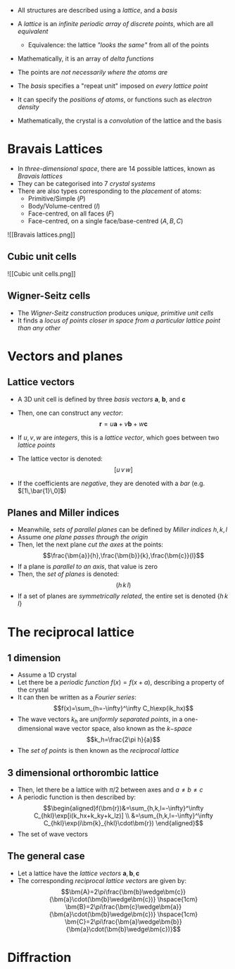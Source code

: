 - All structures are described using a _lattice_, and a _basis_

- A _lattice_ is an _infinite periodic array of discrete points_, which are all _equivalent_
	- Equivalence: the lattice _"looks the same"_ from all of the points
- Mathematically, it is an array of _delta functions_
- The points are _not necessarily where the atoms are_

- The _basis_ specifies a "repeat unit" imposed on _every lattice point_
- It can specify the _positions of atoms_, or functions such as _electron density_

- Mathematically, the crystal is a _convolution_ of the lattice and the basis

# Bravais Lattices
- In _three-dimensional space_, there are 14 possible lattices, known as _Bravais lattices_
- They can be categorised into 7 _crystal systems_
- There are also types corresponding to the _placement_ of atoms:
	- Primitive/Simple $(P)$
	- Body/Volume-centred $(I)$
	- Face-centred, on all faces $(F)$
	- Face-centred, on a single face/base-centred $(A,B,C)$

![[Bravais lattices.png]]

## Cubic unit cells
![[Cubic unit cells.png]]


## Wigner-Seitz cells
- The _Wigner-Seitz construction_ produces _unique, primitive unit cells_
- It finds a _locus of points closer in space from a particular lattice point than any other_

# Vectors and planes

## Lattice vectors
- A 3D unit cell is defined by three _basis vectors_ $\bm{a}$, $\bm{b}$, and $\bm{c}$
- Then, one can construct any _vector_:
$$\bm{r}=u\bm{a}+v\bm{b}+w\bm{c}$$
- If $u,v,w$ are _integers_, this is a _lattice vector_, which goes between two _lattice points_

- The lattice vector is denoted:
$$[u\,v\,w]$$
- If the coefficients are _negative_, they are denoted with a _bar_ (e.g. $[1\,\bar{1}\,0]$)

## Planes and Miller indices
- Meanwhile, _sets of parallel planes_ can be defined by _Miller indices_ $h,k,l$
- Assume _one plane passes through the origin_
- Then, let the next plane _cut the axes_ at the points:
$$\frac{\bm{a}}{h},\frac{\bm{b}}{k},\frac{\bm{c}}{l}$$
- If a plane is _parallel to an axis_, that value is zero
- Then, the _set of planes_ is denoted:
$$(h\,k\,l)$$
- If a set of planes are _symmetrically related_, the entire set is denoted $\{h\,k\,l\}$

# The reciprocal lattice

## 1 dimension
- Assume a $1$D crystal
- Let there be a _periodic function_ $f(x)=f(x+a)$, describing a property of the crystal
- It can then be written as a _Fourier series_:
$$f(x)=\sum_{h=-\infty}^\infty C_h\exp(ik_hx)$$
- The wave vectors $k_h$ are _uniformly separated points_, in a one-dimensional wave vector space, also known as the _$k-$space_
$$k_h=\frac{2\pi h}{a}$$
- The _set of points_ is then known as the _reciprocal lattice_

## 3 dimensional orthorombic lattice
- Then, let there be a lattice with $\pi/2$ between axes and $a\neq b\neq c$
- A periodic function is then described by:
$$\begin{aligned}f(\bm{r})&=\sum_{h,k,l=-\infty}^\infty C_{hkl}\exp[i(k_hx+k_ky+k_lz)] \\ &=\sum_{h,k,l=-\infty}^\infty C_{hkl}\exp(i\bm{k}_{hkl}\cdot\bm{r}) \end{aligned}$$
- The set of wave vectors 

## The general case
- Let a lattice have the _lattice vectors_ $\bm{a},\bm{b},\bm{c}$
- The corresponding _reciprocal lattice vectors_ are given by:
$$\bm{A}=2\pi\frac{\bm{b}\wedge\bm{c}}{\bm{a}\cdot(\bm{b}\wedge\bm{c})} \hspace{1cm} \bm{B}=2\pi\frac{\bm{c}\wedge\bm{a}}{\bm{a}\cdot(\bm{b}\wedge\bm{c})} \hspace{1cm} \bm{C}=2\pi\frac{\bm{a}\wedge\bm{b}}{\bm{a}\cdot(\bm{b}\wedge\bm{c})}$$

# Diffraction
